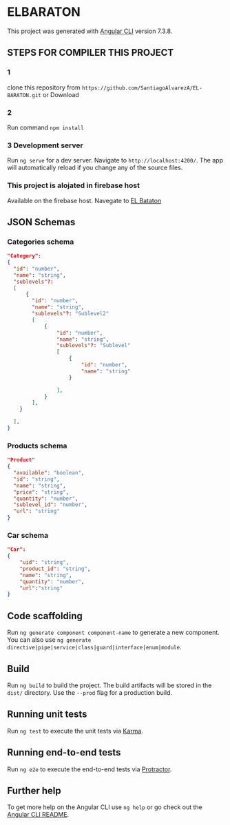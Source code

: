 # ELBARATON

This project was generated with [Angular CLI](https://github.com/angular/angular-cli) version 7.3.8.



## STEPS FOR COMPILER THIS PROJECT 

### 1
clone this repository from `https://github.com/SantiagoAlvarezA/EL-BARATON.git` or Download 

### 2
Run command `npm install`

### 3 Development server

Run `ng serve` for a dev server. Navigate to `http://localhost:4200/`.  The app will automatically reload if you change any of the source files.

### This project is alojated in firebase host

Available on the firebase host. Navegate to [EL Bataton](https://tiendaselbaraton.firebaseapp.com/#/) 


## JSON Schemas

### Categories schema

```json
"Category":
{
  "id": "number",
  "name": "string",
  "sublevels"?: 
  [
      {
        "id": "number",
        "name": "string",
        "sublevels"?: "Sublevel2"
        [
            {
                "id": "number",
                "name": "string",
                "sublevels"?: "Sublevel"
                [
                    {
                        "id": "number",
                        "name": "string"
                    }

                ],
            }
        ],
    }

  ],
}
```





### Products schema

```json
"Product"  
{
  "available": "boolean",
  "id": "string",
  "name": "string",
  "price": "string",
  "quantity": "number",
  "sublevel_id": "number",
  "url": "string"
}
```

### Car schema
```json
"Car": 
{
    "uid": "string",
    "product_id": "string",
    "name": "string",
    "quantity": "number",
    "url":"string"
}
```




## Code scaffolding

Run `ng generate component component-name` to generate a new component. You can also use `ng generate directive|pipe|service|class|guard|interface|enum|module`.

## Build

Run `ng build` to build the project. The build artifacts will be stored in the `dist/` directory. Use the `--prod` flag for a production build.

## Running unit tests

Run `ng test` to execute the unit tests via [Karma](https://karma-runner.github.io).

## Running end-to-end tests

Run `ng e2e` to execute the end-to-end tests via [Protractor](http://www.protractortest.org/).

## Further help

To get more help on the Angular CLI use `ng help` or go check out the [Angular CLI README](https://github.com/angular/angular-cli/blob/master/README.md).
